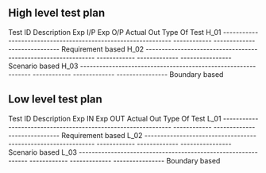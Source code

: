 ## High level test plan
Test ID	Description	Exp I/P	Exp O/P	Actual Out	Type Of Test
H_01	--------------------------------------------------------------	------------	-------------	----------------	Requirement based
H_02	--------------------------------------------------------------	------------	-------------	----------------	Scenario based
H_03	--------------------------------------------------------------	------------	-------------	----------------	Boundary based
## Low level test plan
Test ID	Description	Exp IN	Exp OUT	Actual Out	Type Of Test
L_01	--------------------------------------------------------------	------------	-------------	----------------	Requirement based
L_02	--------------------------------------------------------------	------------	-------------	----------------	Scenario based
L_03	--------------------------------------------------------------	------------	-------------	----------------	Boundary based
